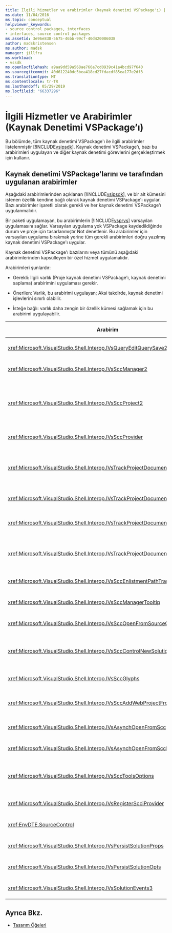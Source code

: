 ```yaml
---
title: İlgili hizmetler ve arabirimler (kaynak denetimi VSPackage'ı) | Microsoft Docs
ms.date: 11/04/2016
ms.topic: conceptual
helpviewer_keywords:
- source control packages, interfaces
- interfaces, source control packages
ms.assetid: 3e96e838-5675-46bb-99cf-40d420086038
author: madskristensen
ms.author: madsk
manager: jillfra
ms.workload:
- vssdk
ms.openlocfilehash: a9aa9dd59a568ae766a7cd0939c41a4bcd97f640
ms.sourcegitcommit: 40d612240dc5bea418cd27fdacdf85ea177e2df3
ms.translationtype: MT
ms.contentlocale: tr-TR
ms.lasthandoff: 05/29/2019
ms.locfileid: "66337296"
---
```

# <a name="related-services-and-interfaces-source-control-vspackage"></a>İlgili Hizmetler ve Arabirimler (Kaynak Denetimi VSPackage’ı)
Bu bölümde, tüm kaynak denetimi VSPackage'ı ile ilgili arabirimler listelenmiştir [!INCLUDE[vsipsdk](../../extensibility/includes/vsipsdk_md.md)]. Kaynak denetimi VSPackage'ı, bazı bu arabirimleri uygulayan ve diğer kaynak denetimi görevlerini gerçekleştirmek için kullanır.

## <a name="interfaces-implemented-by-and-for-source-control-vspackages"></a>Kaynak denetimi VSPackage'larını ve tarafından uygulanan arabirimler
 Aşağıdaki arabirimlerinden açıklanan [!INCLUDE[vsipsdk](../../extensibility/includes/vsipsdk_md.md)], ve bir alt kümesini istenen özellik kendine bağlı olarak kaynak denetimi VSPackage'ı uygular. Bazı arabirimler işaretli olarak gerekli ve her kaynak denetimi VSPackage'ı uygulanmalıdır.

 Bir paketi uygulamayan, bu arabirimlerin [!INCLUDE[vsprvs](../../code-quality/includes/vsprvs_md.md)] varsayılan uygulamasını sağlar. Varsayılan uygulama yok VSPackage kaydedildiğinde durum ve proje için tasarlanmıştır Not denetlenir. Bu arabirimler için varsayılan uygulama bırakmak yerine tüm gerekli arabirimleri doğru yazılmış kaynak denetimi VSPackage'ı uygular.

 Kaynak denetimi VSPackage'ı bazılarını veya tümünü aşağıdaki arabirimlerinden kapsülleyen bir özel hizmet uygulamalıdır.

 Arabirimleri şunlardır:

- Gerekli: İlgili varlık (Proje kaynak denetimi VSPackage'ı, kaynak denetimi saplama) arabirimini uygulaması gerekir.

- Önerilen: Varlık, bu arabirimi uygulayan; Aksi takdirde, kaynak denetimi işlevlerini sınırlı olabilir.

- İsteğe bağlı: varlık daha zengin bir özellik kümesi sağlamak için bu arabirimi uygulayabilir.

| Arabirim | Amaç | Uygulayan | Uygulansın mı? |
| - | - |--------------------------|-------------|
| <xref:Microsoft.VisualStudio.Shell.Interop.IVsQueryEditQuerySave2> | Düzenleyiciler, değiştirme veya bir dosyayı kaydetmeden önce bu arabirimi çağırın. Kaynak denetimi VSPackage'ı dosyayı kullanıma alın veya kullanıma alma başarısız olursa, işlem reddet. | Kaynak denetimi VSPackage'ı | Önerilen |
| <xref:Microsoft.VisualStudio.Shell.Interop.IVsSccManager2> | Bu arabirim, kaydetme ve projeler kaynak denetimi ile kaydı ve temel kaynak denetim karakterleri için destek sunarak gibi projeler için temel kaynak denetimi işlevlerini sağlar. | Kaynak denetimi VSPackage'ı | Gerekli |
| <xref:Microsoft.VisualStudio.Shell.Interop.IVsSccProject2> | Bu arabirim elde edilen <xref:Microsoft.VisualStudio.Shell.Interop.IVsHierarchy> kullanarak <xref:System.Runtime.InteropServices.Marshal.QueryInterface%2A> işlevi veya yalnızca uygulama nesnesi atama `IVsHierarchy` için `IVsSccProject2`. Bir projedeki kaynak denetimi altında dosyaları alma veya proje konumu ve geçerli kaynak denetimi durumu bildiren için kullanılır. | Project | Gerekli |
| <xref:Microsoft.VisualStudio.Shell.Interop.IVsSccProvider> | Tümleştirme modülü, bu arabirimin geçerli etkin VSPackage'ı ayarlamak için kullanır. | Kaynak denetimi VSPackage'ı | Gerekli |
| <xref:Microsoft.VisualStudio.Shell.Interop.IVsTrackProjectDocuments2> | Bu arabirim, bir abonelik modeline dayalıdır. Herhangi bir VSPackage belge olaylarını almak ve Kabuk tarafından gerçekleşmek üzere olan olayları olun ister sinyal verebilirsiniz. Uygulanan ve tarafından işlenen [!INCLUDE[vsprvs](../../code-quality/includes/vsprvs_md.md)], sırayla Geçiren uygulama olayları `IVsTrackProjectDocumentsEvents2` VSPackage için. | Kaynak denetimi saptama | Gerekli |
| <xref:Microsoft.VisualStudio.Shell.Interop.IVsTrackProjectDocuments3> | Bu arabirim, toplu işlem, eşitlenmiş okuma/yazma işlemleri ve gelişmiş bir sağlar `OnQueryAddFiles` yöntemi. | Kaynak denetimi saptama | Gerekli |
| <xref:Microsoft.VisualStudio.Shell.Interop.IVsTrackProjectDocumentsEvents2> | **Çözüm Gezgini** ve projeleri çağrı bu arabirim projelere yeni dosya eklendiğinde veya dosya ve klasörleri yeniden adlandırılır veya projelerinden silindi. Kaynak denetimi VSPackage'ı, proje dosyasını kullanıma almanız veya işlemi iptal edin. | Kaynak denetimi VSPackage'ı | Önerilen |
| <xref:Microsoft.VisualStudio.Shell.Interop.IVsTrackProjectDocumentsEvents3> | **Çözüm Gezgini** ve projeleri bu arabirimi IVstrackProjectDocuments3 arabiriminin yöntemlere yapılan çağrılar için yanıt arayın. Kaynak denetimi VSPackage'ı eşitlenmiş toplu işlemleri izlemek okuma/yazma işlemleri ve bir daha gelişmiş iş `OnQueryAddFiles` yöntemi. | Kaynak denetimi VSPackage'ı | Önerilen |
| <xref:Microsoft.VisualStudio.Shell.Interop.IVsSccEnlistmentPathTranslation> | Bu arabirim, liste Yönetim Web projeleri için destek sağlar. | Kaynak denetimi VSPackage'ı | Önerilen |
| <xref:Microsoft.VisualStudio.Shell.Interop.IVsSccManagerTooltip> | Bu arabirim, projelerde kaynak-denetimli dosyaları için araç ipuçları almak için kullanılır. | Kaynak denetimi VSPackage'ı | İsteğe Bağlı |
| <xref:Microsoft.VisualStudio.Shell.Interop.IVsSccOpenFromSourceControl> | Bu arabirim, ad alanı uzantısı desteği sağlar. | Kaynak denetimi VSPackage'ı | İsteğe Bağlı |
| <xref:Microsoft.VisualStudio.Shell.Interop.IVsSccControlNewSolution> | VSPackage'ı, bir ad alanı uzantısı'na tümleştirmek için bu arabirimi kullanır. **yeni**, **açık**, veya **Kaydet** iletişim kutuları. Sonuç olarak, projeleri otomatik olarak kaynak denetimine oluşturulurken eklenebilir, ya da kaynak denetimine kaydetme sırasında eklenen işlem etkindir. | Kaynak denetimi VSPackage'ı | İsteğe Bağlı |
| <xref:Microsoft.VisualStudio.Shell.Interop.IVsSccGlyphs> | VSPackage'ı ek karakterleri düğümler için kaynak denetim karakterleri olarak tanımlamak için bu arabirimi kullanan **Çözüm Gezgini**. | Kaynak denetimi VSPackage'ı | İsteğe Bağlı |
| <xref:Microsoft.VisualStudio.Shell.Interop.IVsSccAddWebProjectFromSourceControl> | **Ekle** Web projeleri için iletişim kutusunda, bu arabirim kullanır. Bu, bir kaynak denetimi konumunu ve kaynak denetim deposu bu konumdaki daha önce eklenen bir Web projesi açmak için gözatma için yöntemler sağlar. | Kaynak denetimi VSPackage'ı | Önerilen |
| <xref:Microsoft.VisualStudio.Shell.Interop.IVsAsynchOpenFromScc> | Bu arabirim, projelerin kaynak denetiminden zaman uyumsuz (arka plan) yüklenmesi için destek sağlar. | Kaynak denetimi VSPackage'ı | İsteğe Bağlı |
| <xref:Microsoft.VisualStudio.Shell.Interop.IVsAsynchOpenFromSccProjectEvents> | Bu arabirim tarafından başlatılan zaman uyumsuz yükleme ilerlemesini izlemek projeleri sağlar <xref:Microsoft.VisualStudio.Shell.Interop.IVsAsynchOpenFromScc>. | Project | İsteğe Bağlı |
| <xref:Microsoft.VisualStudio.Shell.Interop.IVsSccToolsOptions> | Bu arabirim etkin kaynak denetimi VSPackage'ı sorgulamak IDE sağlar. Hiçbir etkin kaynak denetimi VSPackage'ı kayıtlı olduğunda bile anlama sahip bir kaynak denetim ayarları değerini IDE sorgular. Bu arabirim uygulanan ve tarafından işlenen [!INCLUDE[vsprvs](../../code-quality/includes/vsprvs_md.md)]. | Kaynak denetimi saptama | Gerekli |
| <xref:Microsoft.VisualStudio.Shell.Interop.IVsRegisterScciProvider> | Bu arabirim, kaynak denetimi VSPackage'ı kaydedilirken kullanılır. | Kaynak denetimi saptama | Gerekli |
| <xref:EnvDTE.SourceControl> | Bu arabirim, Otomasyon kullanılır. Bu nedenle, herhangi bir UI görüntülemeden yürütülen işlevler sunar. | Kaynak denetimi VSPackage'ı | İsteğe Bağlı |
| <xref:Microsoft.VisualStudio.Shell.Interop.IVsPersistSolutionProps> | Bu arabirim, kaynak denetim ayarları içinde çözüm (.sln) dosyasını kaydetmek için kullanılır. Kaynak Denetim durumu bayrakları ve kaynak denetimi konumunu ayarlar içerir. | Kaynak denetimi VSPackage'ı | Önerilen |
| <xref:Microsoft.VisualStudio.Shell.Interop.IVsPersistSolutionOpts> | Bu arabirim, çözüm seçenekleri (. suo) dosyayı kaynak denetimi ayarlarını kaydetmek için kullanılır. Bu, geçerli kullanıcının kayıt konumu gibi kullanıcıya özgü kaynak denetim ayarları içerebilir. | Kaynak denetimi VSPackage'ı | Önerilen |
| <xref:Microsoft.VisualStudio.Shell.Interop.IVsSolutionEvents3> | Bu arabirim, çözümleri kapatma ya da proje açarken yeni dosyalar kaynak denetiminden almak önce proje dosyalarının iade gibi işlemleri gerçekleştirmek için olayları izlemek için kullanılır. | Kaynak denetimi VSPackage'ı | Önerilen |

## <a name="see-also"></a>Ayrıca Bkz.
- [Tasarım Öğeleri](../../extensibility/internals/source-control-vspackage-design-elements.md)